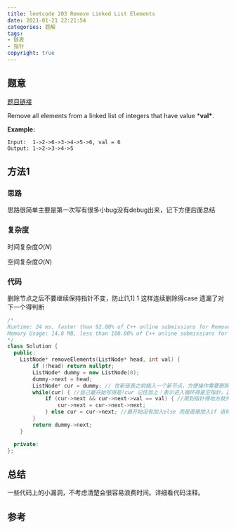 ```yaml
---
title: leetcode 203 Remove Linked List Elements
date: 2021-01-21 22:21:54
categories: 题解
tags:
- 链表
- 指针
copyright: true
---
```


## 题意

[题目链接](https://leetcode.com/problems/remove-linked-list-elements/)

Remove all elements from a linked list of integers that have value ***val\***.

**Example:**

```
Input:  1->2->6->3->4->5->6, val = 6
Output: 1->2->3->4->5
```

## 方法1

### 思路

思路很简单主要是第一次写有很多小bug没有debug出来，记下方便后面总结

### 复杂度

时间复杂度$O(N)$

空间复杂度$O(N)$

### 代码

删除节点之后不要继续保持指针不变，防止[1,1]  1 这样连续删除得case 遗漏了对下一个得判断

```cc
/*
Runtime: 24 ms, faster than 92.80% of C++ online submissions for Remove Linked List Elements.
Memory Usage: 14.8 MB, less than 100.00% of C++ online submissions for Remove Linked List Elements.
*/
class Solution {
  public:
    ListNode* removeElements(ListNode* head, int val) {
        if (!head) return nullptr;
        ListNode* dummy = new ListNode(0);
        dummy->next = head;
        ListNode* cur = dummy; // 在新链表之前插入一个新节点，方便操作需要删除得节点就是首节点得问题
        while(cur) { //自己最开始写得是!cur 记住加上！表示进入循环得是空指针，这里显然是需要非空指针
            if (cur->next && cur->next->val == val) { //用到指针得地方就先判断是否为非空 自己最开始没有加入cur->next 是否为空指针得判断
                cur->next = cur->next->next;
            } else cur = cur->next; //最开始没有加入else 而是直接放入if 语句后面 这样无法通过[1,1] 1这个例子
        }
        return dummy->next;
    }

  private:
};
```

## 总结

一些代码上的小漏洞，不考虑清楚会很容易浪费时间。详细看代码注释。

## 参考